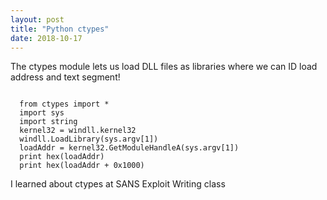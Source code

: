 ```yaml
---
layout: post
title: "Python ctypes"
date: 2018-10-17
---
```


The ctypes module lets us load DLL files as libraries where we can ID load address and text segment!
<p>
<code>
  from ctypes import *
  import sys
  import string
  kernel32 = windll.kernel32
  windll.LoadLibrary(sys.argv[1])
  loadAddr = kernel32.GetModuleHandleA(sys.argv[1])
  print hex(loadAddr)
  print hex(loadAddr + 0x1000)
</code>

I learned about ctypes at SANS Exploit Writing class
